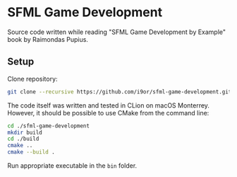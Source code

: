 ﻿# SFML Game Development

Source code written while reading "SFML Game Development by Example" book by
Raimondas Pupius.

## Setup

Clone repository:

```sh
git clone --recursive https://github.com/i9or/sfml-game-development.git
```

The code itself was written and tested in CLion on macOS Monterrey.
However, it should be possible to use CMake from the command line:

```sh
cd ./sfml-game-development
mkdir build
cd ./build
cmake ..
cmake --build .
```

Run appropriate executable in the `bin` folder.
